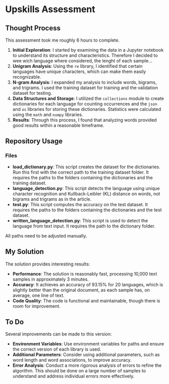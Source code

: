 # Upskills Assessment

## Thought Process

This assessment took me roughly 6 hours to complete.

1. **Initial Exploration**: I started by examining the data in a Jupyter notebook to understand its structure and characteristics. Therefore I decided to wee wich language where considered, the lenght of each sample...
2. **Unigram Analysis**: Using the `re` library, I identified that certain languages have unique characters, which can make them easily recognizable. 
3. **N-gram Analysis**: I expanded my analysis to include words, bigrams, and trigrams. I used the training dataset for training and the validation dataset for testing. 
4. **Data Structures and Storage**: I utilized the `collections` module to create dictionaries for each language for counting occurrences and the `json` and `os` libraries for storing these dictionaries. Statistics were calculated using the `math` and `numpy` libraries.
5. **Results**: Through this process, I found that analyzing words provided good results within a reasonable timeframe.

## Repository Usage

### Files

- **load_dictionary.py**: This script creates the dataset for the dictionaries. Run this first with the correct path to the training dataset folder. It requires the paths to the folders containing the dictionaries and the training dataset.
- **language_detection.py**: This script detects the language using unique character recognition and Kullback-Leibler (KL) distance on words, not bigrams and trigrams as in the article.
- **test.py**: This script computes the accuracy on the test dataset. It requires the paths to the folders containing the dictionaries and the test dataset.
- **written_language_detection.py**: This script is used to detect the language from text input. It requires the path to the dictionary folder.

All paths need to be adjusted manually.

## My Solution

The solution provides interesting results:
- **Performance**: The solution is reasonably fast, processing 10,000 text samples in approximately 3 minutes.
- **Accuracy**: It achieves an accuracy of 93.15% for 20 languages, which is slightly better than the original document, as each sample has, on average, one line of text.
- **Code Quality**: The code is functional and maintainable, though there is room for improvement.

## To Do

Several improvements can be made to this version:
- **Environment Variables**: Use environment variables for paths and ensure the correct version of each library is used.
- **Additional Parameters**: Consider using additional parameters, such as word length and word associations, to improve accuracy.
- **Error Analysis**: Conduct a more rigorous analysis of errors to refine the algorithm. This should be done on a large number of samples to understand and address individual errors more effectively.

